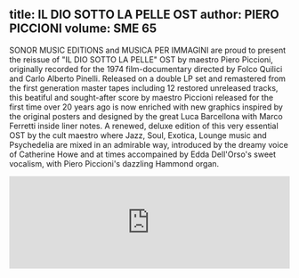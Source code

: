 title: IL DIO SOTTO LA PELLE OST
author: PIERO PICCIONI
volume: SME 65
----
SONOR MUSIC EDITIONS and MUSICA PER IMMAGINI are proud to present the reissue of "IL DIO SOTTO LA PELLE" OST by maestro Piero Piccioni, originally recorded for the 1974 film-documentary directed by Folco Quilici and Carlo Alberto Pinelli. Released on a double LP set and remastered from the first generation master tapes including 12 restored unreleased tracks, this beatiful and sought-after score by maestro Piccioni released for the first time over 20 years ago is now enriched with new graphics inspired by the original posters and designed by the great Luca Barcellona with Marco Ferretti inside liner notes. A renewed, deluxe edition of this very essential OST by the cult maestro where Jazz, Soul, Exotica, Lounge music and Psychedelia are mixed in an admirable way, introduced by the dreamy voice of Catherine Howe and at times accompained by Edda Dell'Orso's sweet vocalism, with Piero Piccioni's dazzling Hammond organ.

<iframe width="100%" height="166" scrolling="no" frameborder="no" allow="autoplay" src="https://w.soundcloud.com/player/?url=https%3A//api.soundcloud.com/tracks/747528772&color=%23ff5500&auto_play=false&hide_related=false&show_comments=true&show_user=true&show_reposts=false&show_teaser=true"></iframe>
